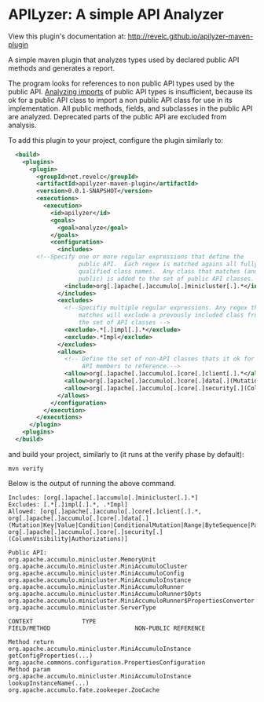 <!--
  Licensed under the Apache License, Version 2.0 (the "License");
  you may not use this file except in compliance with the License.
  You may obtain a copy of the License at

      http://www.apache.org/licenses/LICENSE-2.0

  Unless required by applicable law or agreed to in writing, software
  distributed under the License is distributed on an "AS IS" BASIS,
  WITHOUT WARRANTIES OR CONDITIONS OF ANY KIND, either express or implied.
  See the License for the specific language governing permissions and
  limitations under the License.
-->

APILyzer: A simple API Analyzer
===============================

View this plugin's documentation at: http://revelc.github.io/apilyzer-maven-plugin

A simple maven plugin that analyzes types used by declared public API methods
and generates a report.

The program looks for references to non public API types used by the public API.
[Analyzing imports][1] of public API types is insufficient, because its ok for a
public API class to import a non public API class for use in its implementation.
All public methods, fields, and subclasses in the public API are analyzed.
Deprecated parts of the public API are excluded from analysis.

To add this plugin to your project, configure the plugin similarly to:

```xml
  <build>
    <plugins>
      <plugin>
        <groupId>net.revelc</groupId>
        <artifactId>apilyzer-maven-plugin</artifactId>
        <version>0.0.1-SNAPSHOT</version>
        <executions>
          <execution>
            <id>apilyzer</id>
            <goals>
              <goal>analyze</goal>
            </goals>
            <configuration>
              <includes>
		<!--Specify one or more regular expressions that define the
                    public API.  Each regex is matched agains all fully 
                    qualified class names.  Any class that matches (and is 
                    public) is added to the set of public API classes.-->
                <include>org[.]apache[.]accumulo[.]minicluster[.].*</include>
              </includes>
              <excludes>
                <!--Specifiy multiple regular expressions. Any regex that 
                    matches will exclude a prevously included class from
                    the set of API classes -->
                <exclude>.*[.]impl[.].*</exclude>
                <exclude>.*Impl</exclude>
              </excludes>
              <allows>
                <!-- Define the set of non-API classes thats it ok for public 
                     API members to reference.-->
                <allow>org[.]apache[.]accumulo[.]core[.]client[.].*</allow>
                <allow>org[.]apache[.]accumulo[.]core[.]data[.](Mutation|Key|Value|Condition|ConditionalMutation|Range|ByteSequence|PartialKey|Column)</allow>
                <allow>org[.]apache[.]accumulo[.]core[.]security[.](ColumnVisibility|Authorizations)</allow>
              </allows>
            </configuration>
          </execution>
        </executions>
      </plugin>
    <plugins>
  </build>
```

and build your project, similarly to (it runs at the verify phase by default):

```
mvn verify
```

Below is the output of running the above command.

```
Includes: [org[.]apache[.]accumulo[.]minicluster[.].*]
Excludes: [.*[.]impl[.].*, .*Impl]
Allowed: [org[.]apache[.]accumulo[.]core[.]client[.].*, org[.]apache[.]accumulo[.]core[.]data[.](Mutation|Key|Value|Condition|ConditionalMutation|Range|ByteSequence|PartialKey|Column), org[.]apache[.]accumulo[.]core[.]security[.](ColumnVisibility|Authorizations)]

Public API:
org.apache.accumulo.minicluster.MemoryUnit
org.apache.accumulo.minicluster.MiniAccumuloCluster
org.apache.accumulo.minicluster.MiniAccumuloConfig
org.apache.accumulo.minicluster.MiniAccumuloInstance
org.apache.accumulo.minicluster.MiniAccumuloRunner
org.apache.accumulo.minicluster.MiniAccumuloRunner$Opts
org.apache.accumulo.minicluster.MiniAccumuloRunner$PropertiesConverter
org.apache.accumulo.minicluster.ServerType

CONTEXT              TYPE                                                         FIELD/METHOD                        NON-PUBLIC REFERENCE

Method return        org.apache.accumulo.minicluster.MiniAccumuloInstance         getConfigProperties(...)            org.apache.commons.configuration.PropertiesConfiguration
Method param         org.apache.accumulo.minicluster.MiniAccumuloInstance         lookupInstanceName(...)             org.apache.accumulo.fate.zookeeper.ZooCache
```

[1]: http://checkstyle.sourceforge.net/config_imports.html#ImportControl

